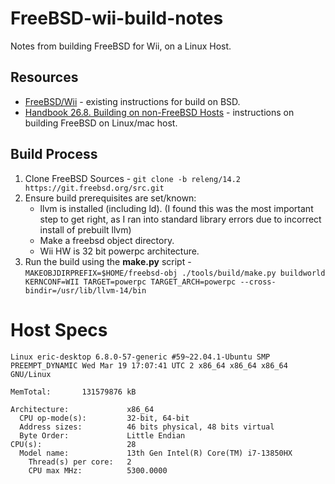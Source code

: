 # FreeBSD-wii-build-notes
Notes from building FreeBSD for Wii, on a Linux Host.

## Resources
- [FreeBSD/Wii](https://wiki.freebsd.org/Wii) - existing instructions for build on BSD.
- [Handbook 26.8. Building on non-FreeBSD Hosts](https://docs.freebsd.org/en/books/handbook/cutting-edge/#building-on-non-freebsd-hosts) - instructions on building FreeBSD on Linux/mac host.

## Build Process
1. Clone FreeBSD Sources - `git clone -b releng/14.2 https://git.freebsd.org/src.git`
2. Ensure build prerequisites are set/known:
   - llvm is installed (including ld). (I found this was the most important step to get right, as I ran into standard library errors due to incorrect install of prebuilt llvm)
   - Make a freebsd object directory.
   - Wii HW is 32 bit powerpc architecture.
3. Run the build using the **make.py** script - `MAKEOBJDIRPREFIX=$HOME/freebsd-obj ./tools/build/make.py buildworld KERNCONF=WII TARGET=powerpc TARGET_ARCH=powerpc --cross-bindir=/usr/lib/llvm-14/bin`

# Host Specs
```
Linux eric-desktop 6.8.0-57-generic #59~22.04.1-Ubuntu SMP PREEMPT_DYNAMIC Wed Mar 19 17:07:41 UTC 2 x86_64 x86_64 x86_64 GNU/Linux

MemTotal:       131579876 kB

Architecture:             x86_64
  CPU op-mode(s):         32-bit, 64-bit
  Address sizes:          46 bits physical, 48 bits virtual
  Byte Order:             Little Endian
CPU(s):                   28
  Model name:             13th Gen Intel(R) Core(TM) i7-13850HX
    Thread(s) per core:   2
    CPU max MHz:          5300.0000
```
